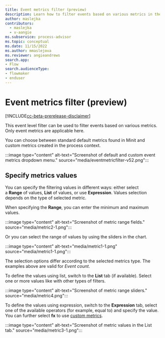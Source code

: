 ```yaml
---
title: Event metrics filter (preview)
description: Learn how to filter events based on various metrics in the Minit desktop application in process advisor.
author: maslejka
contributors:
  - maslejka
  - v-aangie
ms.subservice: process-advisor
ms.topic: conceptual
ms.date: 11/15/2022
ms.author: mmaslejova
ms.reviewer: angieandrews
search.app:
- Flow
search.audienceType:
- flowmaker
- enduser
---
```


# Event metrics filter (preview)

[!INCLUDE[cc-beta-prerelease-disclaimer](../includes/cc-beta-prerelease-disclaimer.md)]

This event level filter can be used to filter events based on various metrics. Only event metrics are applicable here.

You can choose between standard default metrics found in Minit and custom metrics created in the process context.

:::image type="content" alt-text="Screenshot of default and custom event metrics dropdown menu." source="media/eventmetricfilter-v52.png":::

## Specify metrics values

You can specify the filtering values in different ways: either select a **Range** of values, **List** of values, or use **Expression**. Values selection depends on the type of selected metric.

When specifying the **Range**, you can enter the minimum and maximum values.

:::image type="content" alt-text="Screenshot of metric range fields." source="media/metric2-1.png":::

Or you can select the range of values by using the sliders in the chart.

:::image type="content" alt-text="media/metric1-1.png" source="media/metric1-1.png":::

The selection options differ according to the selected metrics type. The examples above are valid for *Event count*.

To define the values using list, switch to the **List** tab (if available). Select one or more values like with other types of filters.

:::image type="content" alt-text="Screenshot of metric range sliders." source="media/metric4.png":::

To define the values using expression, switch to the **Expression** tab, select one of the available operators (for example, equal to) and specify the value. You can further select **fx** to use [custom metrics](custom-metrics.md).

:::image type="content" alt-text="Screenshot of metric values in the List tab." source="media/metric3-1.png":::


